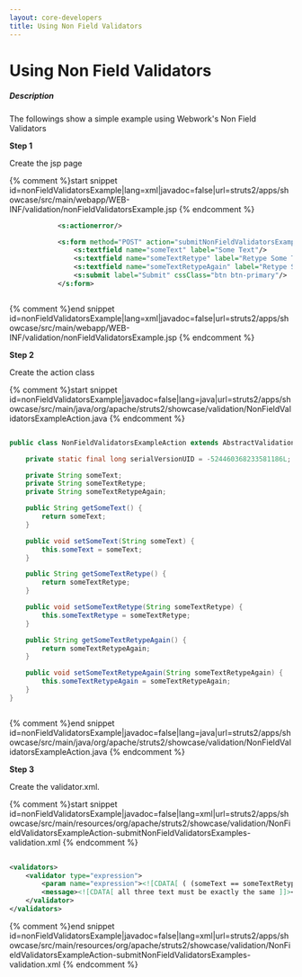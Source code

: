 ```yaml
---
layout: core-developers
title: Using Non Field Validators
---
```


# Using Non Field Validators

##### Description

The followings show a simple example using Webwork's Non Field Validators

__Step 1__

Create the jsp page

{% comment %}start snippet id=nonFieldValidatorsExample|lang=xml|javadoc=false|url=struts2/apps/showcase/src/main/webapp/WEB-INF/validation/nonFieldValidatorsExample.jsp {% endcomment %}

```xml
			<s:actionerror/>

			<s:form method="POST" action="submitNonFieldValidatorsExamples" namespace="/validation">
				<s:textfield name="someText" label="Some Text"/>
				<s:textfield name="someTextRetype" label="Retype Some Text"/>
				<s:textfield name="someTextRetypeAgain" label="Retype Some Text Again"/>
				<s:submit label="Submit" cssClass="btn btn-primary"/>
			</s:form>



```

{% comment %}end snippet id=nonFieldValidatorsExample|lang=xml|javadoc=false|url=struts2/apps/showcase/src/main/webapp/WEB-INF/validation/nonFieldValidatorsExample.jsp {% endcomment %}

__Step 2__

Create the action class

{% comment %}start snippet id=nonFieldValidatorsExample|javadoc=false|lang=java|url=struts2/apps/showcase/src/main/java/org/apache/struts2/showcase/validation/NonFieldValidatorsExampleAction.java {% endcomment %}

```java

public class NonFieldValidatorsExampleAction extends AbstractValidationActionSupport {

	private static final long serialVersionUID = -524460368233581186L;

	private String someText;
	private String someTextRetype;
	private String someTextRetypeAgain;

	public String getSomeText() {
		return someText;
	}

	public void setSomeText(String someText) {
		this.someText = someText;
	}

	public String getSomeTextRetype() {
		return someTextRetype;
	}

	public void setSomeTextRetype(String someTextRetype) {
		this.someTextRetype = someTextRetype;
	}

	public String getSomeTextRetypeAgain() {
		return someTextRetypeAgain;
	}

	public void setSomeTextRetypeAgain(String someTextRetypeAgain) {
		this.someTextRetypeAgain = someTextRetypeAgain;
	}
}



```

{% comment %}end snippet id=nonFieldValidatorsExample|javadoc=false|lang=java|url=struts2/apps/showcase/src/main/java/org/apache/struts2/showcase/validation/NonFieldValidatorsExampleAction.java {% endcomment %}

__Step 3__

Create the validator\.xml\.

{% comment %}start snippet id=nonFieldValidatorsExample|javadoc=false|lang=xml|url=struts2/apps/showcase/src/main/resources/org/apache/struts2/showcase/validation/NonFieldValidatorsExampleAction-submitNonFieldValidatorsExamples-validation.xml {% endcomment %}

```xml
  		
<validators>
	<validator type="expression">
		<param name="expression"><![CDATA[ ( (someText == someTextRetype) && (someTextRetype == someTextRetypeAgain) ) ]]></param>
		<message><![CDATA[ all three text must be exactly the same ]]></message>
	</validator>
</validators>


```

{% comment %}end snippet id=nonFieldValidatorsExample|javadoc=false|lang=xml|url=struts2/apps/showcase/src/main/resources/org/apache/struts2/showcase/validation/NonFieldValidatorsExampleAction-submitNonFieldValidatorsExamples-validation.xml {% endcomment %}
